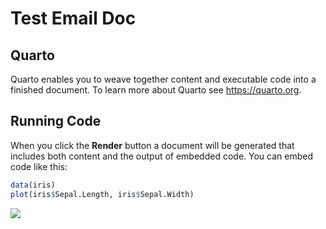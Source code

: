 Test Email Doc
================

## Quarto

Quarto enables you to weave together content and executable code into a
finished document. To learn more about Quarto see <https://quarto.org>.

## Running Code

When you click the **Render** button a document will be generated that
includes both content and the output of embedded code. You can embed
code like this:

``` r
data(iris)
plot(iris$Sepal.Length, iris$Sepal.Width)
```

![](https://assets.buttondown.email/images/46f81aec-863e-4d00-b6ea-27cb67474555.png)<!-- -->

